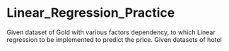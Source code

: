 # Linear_Regression_Practice
Given dataset of Gold with various factors dependency, to which Linear regression to be implemented to predict the price.
Given datasets of hotel